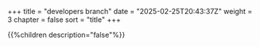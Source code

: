 +++
title = "developers branch"
date = "2025-02-25T20:43:37Z"
weight = 3
chapter = false
sort = "title"
+++

{{%children description="false"%}}
